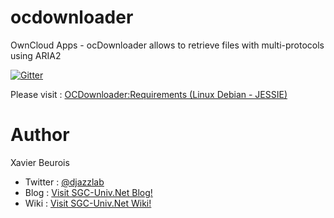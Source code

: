 # ocdownloader
OwnCloud Apps - ocDownloader allows to retrieve files with multi-protocols using ARIA2

[![Gitter](https://badges.gitter.im/Join%20Chat.svg)](https://gitter.im/DjazzLab/ocdownloader?utm_source=badge&utm_medium=badge&utm_campaign=pr-badge)

Please visit : [OCDownloader:Requirements (Linux Debian - JESSIE)](https://wiki.sgc-univ.net/index.php/OCDownloader:Requirements_%28Linux_Debian_-_JESSIE%29)

# Author
Xavier Beurois
- Twitter : [@djazzlab](https://twitter.com/djazzlab)
- Blog : [Visit SGC-Univ.Net Blog!](https://www.sgc-univ.net)
- Wiki : [Visit SGC-Univ.Net Wiki!](https://wiki.sgc-univ.net)
